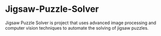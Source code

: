 # Jigsaw-Puzzle-Solver
Jigsaw Puzzle Solver is project that uses advanced image processing and computer vision techniques to automate the solving of jigsaw puzzles.
